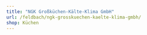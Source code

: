 ```yaml
---
title: "NGK Großküchen-Kälte-Klima GmbH"
url: /feldbach/ngk-grosskuechen-kaelte-klima-gmbh/
shop: Küchen
---
```

